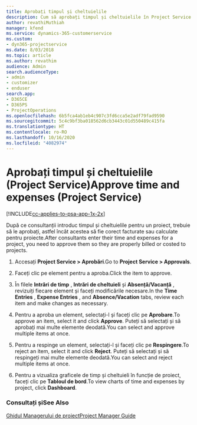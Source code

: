 ```yaml
---
title: Aprobați timpul și cheltuielile
description: Cum să aprobați timpul și cheltuielile în Project Service
author: revathiMuthiah
manager: kfend
ms.service: dynamics-365-customerservice
ms.custom:
- dyn365-projectservice
ms.date: 8/03/2018
ms.topic: article
ms.author: revathim
audience: Admin
search.audienceType:
- admin
- customizer
- enduser
search.app:
- D365CE
- D365PS
- ProjectOperations
ms.openlocfilehash: 6b5fca4ab1eb4c907c3fd6cca5e2adf79fad9590
ms.sourcegitcommit: 5c4c9bf3ba018562d6cb3443c01d550489c415fa
ms.translationtype: HT
ms.contentlocale: ro-RO
ms.lasthandoff: 10/16/2020
ms.locfileid: "4082974"
---
```

# <a name="approve-time-and-expenses-project-service"></a><span data-ttu-id="a82e1-103">Aprobați timpul și cheltuielile (Project Service)</span><span class="sxs-lookup"><span data-stu-id="a82e1-103">Approve time and expenses (Project Service)</span></span>

[!INCLUDE[cc-applies-to-psa-app-1x-2x](../includes/cc-applies-to-psa-app-1x-2x.md)]

<span data-ttu-id="a82e1-104">După ce consultanții introduc timpul și cheltuielile pentru un proiect, trebuie să le aprobați, astfel încât acestea să fie corect facturate sau calculate pentru proiecte.</span><span class="sxs-lookup"><span data-stu-id="a82e1-104">After consultants enter their time and expenses for a project, you need to approve them so they are properly billed or costed to projects.</span></span>  
  
1.  <span data-ttu-id="a82e1-105">Accesați **Project Service > Aprobări**.</span><span class="sxs-lookup"><span data-stu-id="a82e1-105">Go to **Project Service > Approvals**.</span></span>  
  
2.  <span data-ttu-id="a82e1-106">Faceți clic pe element pentru a aproba.</span><span class="sxs-lookup"><span data-stu-id="a82e1-106">Click the item to approve.</span></span>  
  
3.  <span data-ttu-id="a82e1-107">În filele **Intrări de timp** , **Intrări de cheltuieli** și **Absență/Vacanță** , revizuiți fiecare element și faceți modificările necesare.</span><span class="sxs-lookup"><span data-stu-id="a82e1-107">In the **Time Entries** , **Expense Entries** , and **Absence/Vacation** tabs, review each item and make changes as necessary.</span></span>  
  
4.  <span data-ttu-id="a82e1-108">Pentru a aproba un element, selectați-l și faceți clic pe **Aprobare**.</span><span class="sxs-lookup"><span data-stu-id="a82e1-108">To approve an item, select it and click **Approve**.</span></span> <span data-ttu-id="a82e1-109">Puteți să selectați și să aprobați mai multe elemente deodată.</span><span class="sxs-lookup"><span data-stu-id="a82e1-109">You can select and approve multiple items at once.</span></span>  
  
5.  <span data-ttu-id="a82e1-110">Pentru a respinge un element, selectați-l și faceți clic pe **Respingere**.</span><span class="sxs-lookup"><span data-stu-id="a82e1-110">To reject an item, select it and click **Reject**.</span></span> <span data-ttu-id="a82e1-111">Puteți să selectați și să respingeți mai multe elemente deodată.</span><span class="sxs-lookup"><span data-stu-id="a82e1-111">You can select and reject multiple items at once.</span></span>  
  
6.  <span data-ttu-id="a82e1-112">Pentru a vizualiza graficele de timp și cheltuieli în funcție de proiect, faceți clic pe **Tabloul de bord**.</span><span class="sxs-lookup"><span data-stu-id="a82e1-112">To view charts of time and expenses by project, click **Dashboard**.</span></span>  
  
### <a name="see-also"></a><span data-ttu-id="a82e1-113">Consultați și</span><span class="sxs-lookup"><span data-stu-id="a82e1-113">See Also</span></span>  
 [<span data-ttu-id="a82e1-114">Ghidul Managerului de proiect</span><span class="sxs-lookup"><span data-stu-id="a82e1-114">Project Manager Guide</span></span>](../psa/project-manager-guide.md)
